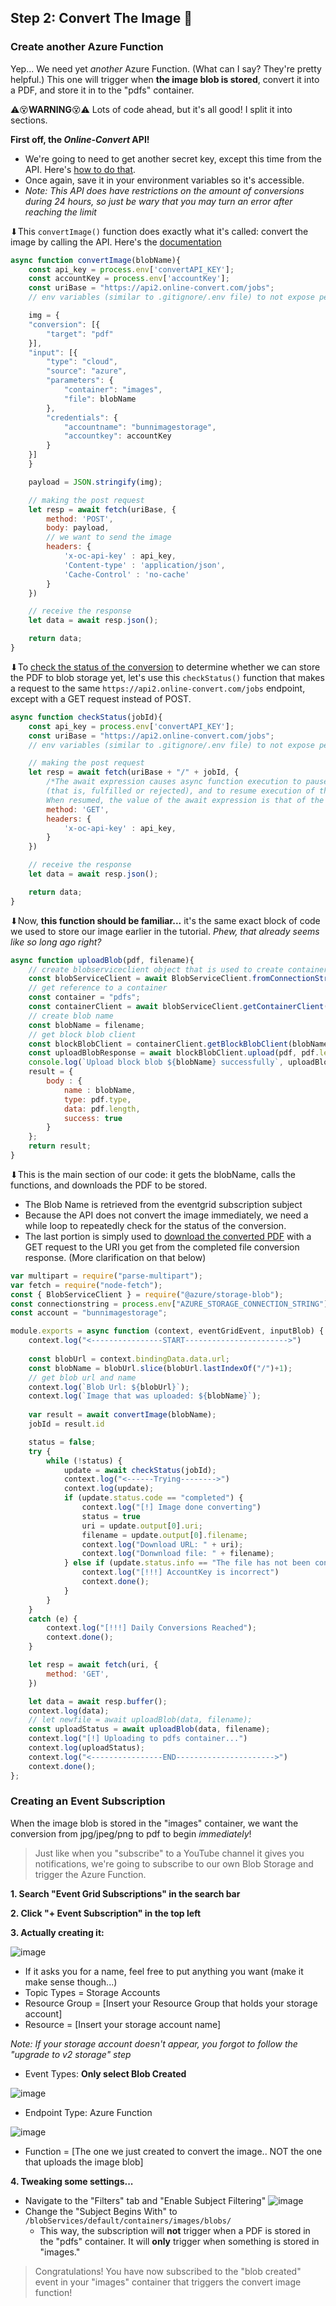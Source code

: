## Step 2: Convert The Image 🔄

### Create another Azure Function
Yep... We need yet *another* Azure Function. (What can I say? They're pretty helpful.) This one will trigger when **the image blob is stored**, convert it into a PDF, and store it in to the "pdfs" container.

⚠😵**WARNING**😵⚠ Lots of code ahead, but it's all good! I split it into sections.

**First off, the *Online-Convert* API!**
* We're going to need to get another secret key, except this time from the API. Here's [how to do that](https://apiv2.online-convert.com/docs/getting_started/api_key.html).
* Once again, save it in your environment variables so it's accessible.
* *Note: This API does have restrictions on the amount of conversions during 24 hours, so just be wary that you may turn an error after reaching the limit*

⬇This `convertImage()` function does exactly what it's called: convert the image by calling the API. Here's the [documentation](https://apiv2.online-convert.com/docs/input_types/cloud/azure_blob_storage.html)

```js
async function convertImage(blobName){
    const api_key = process.env['convertAPI_KEY'];
    const accountKey = process.env['accountKey'];
    const uriBase = "https://api2.online-convert.com/jobs";
	// env variables (similar to .gitignore/.env file) to not expose personal info

    img = {
    "conversion": [{
        "target": "pdf"
    }],
    "input": [{
        "type": "cloud",
        "source": "azure",
        "parameters": {
            "container": "images",
            "file": blobName
        },
        "credentials": {
            "accountname": "bunnimagestorage",
            "accountkey": accountKey
        }
    }]
    }

    payload = JSON.stringify(img);

    // making the post request
    let resp = await fetch(uriBase, {
        method: 'POST',
        body: payload,
        // we want to send the image
        headers: {
            'x-oc-api-key' : api_key,
            'Content-type' : 'application/json',
            'Cache-Control' : 'no-cache'
        }
    })

    // receive the response
    let data = await resp.json();

    return data;
}
```

⬇To [check the status of the conversion](https://apiv2.online-convert.com/docs/getting_started/job_polling.html) to determine whether we can store the PDF to blob storage yet, let's use this `checkStatus()` function that makes a request to the same `https://api2.online-convert.com/jobs` endpoint, except with a GET request instead of POST.

```js
async function checkStatus(jobId){
    const api_key = process.env['convertAPI_KEY'];
    const uriBase = "https://api2.online-convert.com/jobs";
	// env variables (similar to .gitignore/.env file) to not expose personal info

    // making the post request
    let resp = await fetch(uriBase + "/" + jobId, {
        /*The await expression causes async function execution to pause until a Promise is settled 
        (that is, fulfilled or rejected), and to resume execution of the async function after fulfillment. 
        When resumed, the value of the await expression is that of the fulfilled Promise*/
        method: 'GET',
        headers: {
            'x-oc-api-key' : api_key,
        }
    })

    // receive the response
    let data = await resp.json();

    return data;
}
```
⬇Now, **this function should be familiar...** it's the same exact block of code we used to store our image earlier in the tutorial. *Phew, that already seems like so long ago right?*

```js
async function uploadBlob(pdf, filename){
    // create blobserviceclient object that is used to create container client
    const blobServiceClient = await BlobServiceClient.fromConnectionString(connectionstring);
    // get reference to a container
    const container = "pdfs";
    const containerClient = await blobServiceClient.getContainerClient(container);
    // create blob name
    const blobName = filename;
    // get block blob client
    const blockBlobClient = containerClient.getBlockBlobClient(blobName);
    const uploadBlobResponse = await blockBlobClient.upload(pdf, pdf.length);
    console.log(`Upload block blob ${blobName} successfully`, uploadBlobResponse.requestId);
    result = {
        body : {
            name : blobName, 
            type: pdf.type,
            data: pdf.length,
            success: true
        }
    };
    return result;
}
```
⬇This is the main section of our code: it gets the blobName, calls the functions, and downloads the PDF to be stored. 
* The Blob Name is retrieved from the eventgrid subscription subject
* Because the API does not convert the image immediately, we need a while loop to repeatedly check for the status of the conversion. 
* The last portion is simply used to [download the converted PDF](https://apiv2.online-convert.com/docs/getting_started/job_downloading.html) with a GET request to the URI you get from the completed file conversion response. (More clarification on that below)

```js
var multipart = require("parse-multipart");
var fetch = require("node-fetch");
const { BlobServiceClient } = require("@azure/storage-blob");
const connectionstring = process.env["AZURE_STORAGE_CONNECTION_STRING"];
const account = "bunnimagestorage";

module.exports = async function (context, eventGridEvent, inputBlob) {
    context.log("<----------------START----------------------->")
    
    const blobUrl = context.bindingData.data.url;
    const blobName = blobUrl.slice(blobUrl.lastIndexOf("/")+1);
    // get blob url and name
    context.log(`Blob Url: ${blobUrl}`);
    context.log(`Image that was uploaded: ${blobName}`);
    
    var result = await convertImage(blobName);
    jobId = result.id

    status = false;
    try {
        while (!status) {
            update = await checkStatus(jobId);
            context.log("<------Trying-------->")
            context.log(update);
            if (update.status.code == "completed") {
                context.log("[!] Image done converting")
                status = true
                uri = update.output[0].uri;
                filename = update.output[0].filename;
                context.log("Download URL: " + uri);
                context.log("Donwnload file: " + filename);
            } else if (update.status.info == "The file has not been converted due to errors."){
                context.log("[!!!] AccountKey is incorrect")
                context.done();
            }
        }
    }
    catch (e) {
        context.log("[!!!] Daily Conversions Reached");
        context.done();
    }

    let resp = await fetch(uri, {
        method: 'GET',
    })

    let data = await resp.buffer();
    context.log(data);
    // let newfile = await uploadBlob(data, filename);
    const uploadStatus = await uploadBlob(data, filename);
    context.log("[!] Uploading to pdfs container...")
    context.log(uploadStatus);
    context.log("<----------------END---------------------->")
    context.done();
};
```




### Creating an Event Subscription
When the image blob is stored in the "images" container, we want the conversion from jpg/jpeg/png to pdf to begin *immediately*! 
> Just like when you "subscribe" to a YouTube channel it gives you notifications, we're going to subscribe to our own Blob Storage and trigger the Azure Function.

**1. Search "Event Grid Subscriptions" in the search bar**

**2. Click "+ Event Subscription" in the top left**

**3. Actually creating it:**

![image](https://user-images.githubusercontent.com/69332964/99189683-5c934180-2730-11eb-8451-17762bf46866.png)
* If it asks you for a name, feel free to put anything you want (make it make sense though...)
* Topic Types = Storage Accounts
* Resource Group = [Insert your Resource Group that holds your storage account]
* Resource = [Insert your storage account name]

*Note: If your storage account doesn't appear, you forgot to follow the "upgrade to v2 storage" step*
* Event Types: **Only select Blob Created**

![image](https://user-images.githubusercontent.com/69332964/99189740-aed46280-2730-11eb-8ff0-c8a7ba19aadc.png)
* Endpoint Type: Azure Function

![image](https://user-images.githubusercontent.com/69332964/99189763-d0354e80-2730-11eb-91e4-5b17fc5e63bd.png)
* Function = [The one we just created to convert the image.. NOT the one that uploads the image blob]

**4. Tweaking some settings...**

* Navigate to the "Filters" tab and "Enable Subject Filtering"
![image](https://user-images.githubusercontent.com/69332964/99189929-bd6f4980-2731-11eb-9b01-b0cef972b96a.png)
* Change the "Subject Begins With" to `/blobServices/default/containers/images/blobs/`
  * This way, the subscription will **not** trigger when a PDF is stored in the "pdfs" container. It will **only** trigger when something is stored in "images."

> Congratulations! You have now subscribed to the "blob created" event in your "images" container that triggers the convert image function!
